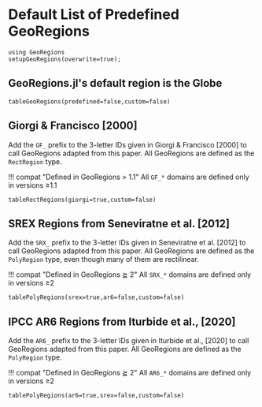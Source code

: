 # Default List of Predefined GeoRegions
```@example listgeo
using GeoRegions
setupGeoRegions(overwrite=true);
```

## GeoRegions.jl's default region is the Globe

```@example listgeo
tableGeoRegions(predefined=false,custom=false)
```

## Giorgi & Francisco [2000]

Add the `GF_` prefix to the 3-letter IDs given in Giorgi & Francisco [2000] to call GeoRegions adapted from this paper.  All GeoRegions are defined as the `RectRegion` type.

!!! compat "Defined in GeoRegions > 1.1"
    All `GF_*` domains are defined only in versions ≥1.1

```@example listgeo
tableRectRegions(giorgi=true,custom=false)
```

## SREX Regions from Seneviratne et al. [2012]

Add the `SRX_` prefix to the 3-letter IDs given in Seneviratne et al. [2012] to call GeoRegions adapted from this paper.  All GeoRegions are defined as the `PolyRegion` type, even though many of them are rectilinear.

!!! compat "Defined in GeoRegions ≧ 2"
    All `SRX_*` domains are defined only in versions ≥2

```@example listgeo
tablePolyRegions(srex=true,ar6=false,custom=false)
```

## IPCC AR6 Regions from Iturbide et al., [2020]

Add the `AR6_` prefix to the 3-letter IDs given in Iturbide et al., [2020] to call GeoRegions adapted from this paper.  All GeoRegions are defined as the `PolyRegion` type.

!!! compat "Defined in GeoRegions ≧ 2"
    All `AR6_*` domains are defined only in versions ≥2

```@example listgeo
tablePolyRegions(ar6=true,srex=false,custom=false)
```